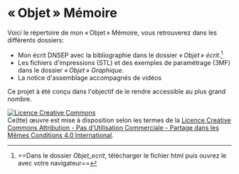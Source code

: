 
# «&#8239;Objet&#8239;» Mémoire
Voici le répertoire de mon «&#8239;Objet&#8239;» Mémoire, vous retrouverez dans les différents dossiers:
- Mon écrit DNSEP avec la bibliographie dans le dossier *«&#8239;Objet&#8239;» écrit.*[^1]
- Les fichiers d'impressions (STL) et des exemples de paramétrage (3MF) dans le dossier  *«&#8239;Objet&#8239;» Graphique.*
- La notice d'assemblage accompagnés de vidéos

Ce projet à été conçu dans l'objectif de le  rendre accessible au plus grand nombre.

[^1]: ==Dans le dossier *Objet_ecrit*, télécharger le fichier html puis ouvrez le avec votre navigateur==

<a rel="license" href="http://creativecommons.org/licenses/by-nc-sa/4.0/"><img alt="Licence Creative Commons" style="border-width:0" src="https://i.creativecommons.org/l/by-nc-sa/4.0/88x31.png" /></a><br />Ce(tte) œuvre est mise à disposition selon les termes de la <a rel="license" href="http://creativecommons.org/licenses/by-nc-sa/4.0/">Licence Creative Commons Attribution - Pas d’Utilisation Commerciale - Partage dans les Mêmes Conditions 4.0 International</a>.

